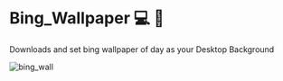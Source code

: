 # Bing_Wallpaper :computer: :rainbow:
Downloads and set bing wallpaper of day as your Desktop Background 

![bing_wall](https://user-images.githubusercontent.com/21109688/40505742-d489aaf0-5fb2-11e8-9f6d-84c9c950af71.gif)
